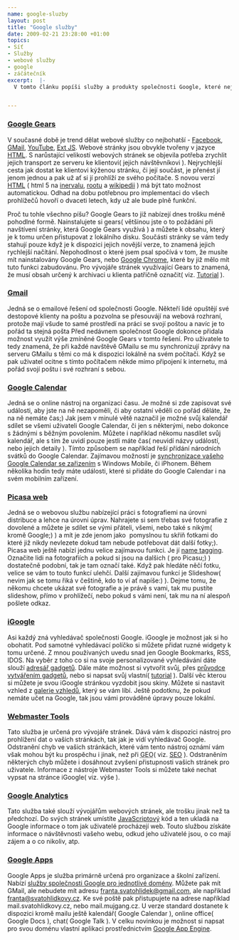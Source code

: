 ```yaml
--- 
name: google-sluzby
layout: post
title: "Google služby"
date: 2009-02-21 23:28:00 +01:00
topics: 
- Síť
- Služby
- webové služby
- google
- záčátečník
excerpt:  |-
  V tomto článku popíši služby a produkty společnosti Google, které nejvíce používám a ty, které mi příjdou nejzajímavější. Pro ty kdo již využívají <a title="Web Google.cz" href="http://www.google.cz/">vyhledávač Google</a> jen podotknu, že v dnešní době již spočnost Google nenabízí jen vyhledávač, ale i <a title="Výčet služeb společnosti Google" href="http://www.google.cz/intl/cs/options/">spoustu jiných služeb</a> a neustále <a title="Služby společnosti Google, které jsou zatím ve vývoji, ale již poskytnuty veřejnosti" href="http://labs.google.com/">přibývají nové</a>.


---
```

### <a href="http://gears.google.com/">Google Gears</a>
V současné době je trend dělat webové služby co nejbohatší - <a title="Socialní web Facebook" href="http://www.facebook.com/">Facebook</a>, <a title="Web e-mailového řešení od společnosti Google" href="https://gmail.com">GMail</a>, <a title="Web YouTube - služba pro sdílení videa" href="http://www.youtube.com/">YouTube</a>, <a title="Ukázky JS frameworku, který slouží pro vývoj přívětivých webových aplikací" href="http://extjs.com/deploy/dev/examples/samples.html">Ext JS</a>. Webové stránky jsou obvykle tvořeny v jazyce <a title="HTML na wikipedii" href="http://cs.wikipedia.org/wiki/Html">HTML</a>. S narůstající velikostí webových stránek se objevila potřeba zrychlit jejich transport ze serveru ke klientovi( jejich návštěvníkovi ). Nejrychlejší cesta jak dostat ke klientovi kýženou stránku, či její součást, je přenést jí jenom jednou a pak už ať si jí prohlíží ze svého počítače. S novou verzí <a title="Specifikace HTML 5" href="http://dev.w3.org/html5/spec/Overview.html">HTML</a> ( html 5 na <a title="O HTML 5 na intervalu" href="http://interval.cz/clanky/seznameni-s-html-5/">inervalu</a>, <a title="Sekce na root.cz věnovaná HTML 5" href="http://zdrojak.root.cz/n/html5/">rootu</a> a <a title="O HTML 5 na wikipedii" href="http://en.wikipedia.org/wiki/HTML_5">wikipedii</a> ) má být tato možnost automatickou. Odhad na dobu potřebnou pro implementaci do všech prohlížečů hovoří o dvaceti letech, kdy už ale bude plně funkční.

Proč tu tohle všechno píšu? Google Gears to již nabízejí dnes trošku méně pohodlné formě. Nainstalujete si gears( většinou jste o to požádáni při navštívení stránky, která Google Gears využívá ) a můžete k obsahu, který je k tomu určen přistupovat z lokálního disku. Součásti stránky se vám tedy stahují pouze když je k dispozici jejich novější verze, to znamená jejich rychlejší načítání. Nepohodlnost o které jsem psal spočívá v tom, že musíte mít nainstalovány Google Gears, nebo <a title="Stránky Webového prohlížeče od společnosti Google" href="http://www.google.com/chrome/">Google Chrome</a>, které by již mělo mít tuto funkci zabudovánu. Pro vývojáře stránek využívající Gears to znamená, že musí obsah určený k archivaci u klienta patřičně označit( viz. <a title="Tutorial k vužívání Google Gears ze strany vývojářů stránek" href="http://code.google.com/intl/cs-CZ/apis/gears/tutorial.html">Tutorial</a> ).
### <a onclick="javascript:urchinTracker('/intl/cs/options/outbound/gmail');" href="http://mail.google.com/mail?hl=cs&amp;utm_source=cs-et-more&amp;utm_medium=et&amp;utm_campaign=cs">Gmail</a>
Jedná se o emailové řešení od společnosti Google. Někteří lidé opuštějí své destopové klienty na poštu a pozvolna se přesouvájí na webová rozhraní, protože mají všude to samé prostředí na práci se svojí poštou a navíc je to pořád ta stejná pošta Před nedávnem společnost Google dokonce přidala možnost využít výše zmíněné Google Gears v tomto řešení. Pro uživatele to tedy znamená, že při každé navštěvě GMailu se mu synchronizují zprávy na serveru GMailu s těmi co má k dispozici lokálně na svém počítači. Když se pak uživatel ocitne s tímto počítačem někde mimo připojení k internetu, má pořád svojí poštu i své rozhraní s sebou.
### <a class="l" onmousedown="return clk(this.href,'','','res','1','&amp;sig2=RopzxXo0DuS-9rja_FwNFQ')" href="http://www.google.com/calendar"><em><span style="font-style: normal;">Google Calendar</span></em></a>
Jedná se o online nástroj na organizaci času. Je možné si zde zapisovat své události, aby jste na ně nezapoměli, či aby ostatní věděli co pořád děláte, že na ně nemáte čas;) Jak jsem v minulé větě naznačil je možné svůj kalendář sdílet se všemi uživateli Google Calendar, či jen s některými, nebo dokonce s žádnými s běžným povolením. Můžete i napřiklad někomu nasdílet svůj kalendář, ale s tím že uvidí pouze jestli máte čas( neuvidí názvy událostí, nebo jejich detaily ). Tímto způsobem se například řeší přídání národních svátků do Google Calendar. Zajímavou možností je <a title="Sekce v nápovědě služeb Google věnující se právě synchronizaci s mobilními zařizeními" href="http://www.google.com/support/a/bin/answer.py?hl=en&amp;answer=138652">synchronizace vašeho Google Calendar se zařizením</a> s Windows Mobile, či iPhonem. Během několika hodin tedy máte události, které si přidáte do Google Calendar i na svém mobilním zařízení.

### <a href="http://picasa.google.com/intl/cs_all/">Picasa web</a>

Jedná se o webovou službu nabízející práci s fotografiemi na úrovni distribuce a lehce na úrovni úprav. Nahrajete si sem třebas své fotografie z dovolené a můžete je sdílet se vými přáteli, všemi, nebo také s nikým( kromě Google;) ) a mít je zde jenom jako  pomyslnou tu skříň fotkami do které již nikdy nevlezete dokud tam nebude potřebovat dát další fotky;). Picasa web ještě nabízí jednu velice zajímavou funkci. Je jí <a title="Stránka věnující se name taggingu v Google Picase" href="http://picasa.google.com/intl/en_us/features-nametags.html">name tagging</a>. Označite lidi na fotografiích a pokud si jsou na dalšich ( pro Picasu;) ) dostatečně podobní, tak je tam označí také. Když pak hledáte něčí fotku, velice se vám to touto funkcí ulehčí. Další zajímavou funkcí je Slideshow( nevim jak se tomu řiká v češtině, kdo to ví ať napíše:) ). Dejme tomu, že někomu chcete ukázat své fotografie a je právě s vami, tak mu pustíte slideshow, přímo v prohlížečí, nebo pokud s vámi není, tak mu na ní alespoň pošlete odkaz.

### <a title="Personalizovaná stránka pro vyhledávání na Google.com" href="http://www.google.com/ig">iGoogle</a>

Asi každý zná vyhledávač společnosti Google. iGoogle je možnost jak si ho obohatit. Pod samotné vyhledávací políčko si můžete přidat ruzné widgety k tomu určené. Z mnou používaných uvedu snad jen Google Bookmarks, RSS, IDOS. Na vyběr z toho co si na svoje personalizované vyhledávání dáte slouží <a href="http://www.google.cz/ig/directory?hl=cs&amp;root=/ig&amp;dpos=top">adresář gadgetů</a>. Dále máte možnost si vytvořit svůj, přes <a href="http://www.google.cz/ig/gmchoices?hl=cs">průvodce vytvářením gadgetů</a>, nebo si napsat svůj vlastní( <a title="Tutoriál ke psaní Google Gadgets" href="http://www.seoish.com/how-to-make-google-gadgets/">tutorial</a> ). Další věc kterou si můžete je svou iGoogle stránkou vyzdobit jsou skiny. Můžete si nastavit vzhled z <a href="http://www.google.cz/ig/directory?type=themes&amp;dpos=themes">galerie vzhledů</a>, který se vám líbí. Ještě podotknu, že pokud nemáte učet na Google, tak jsou vámi prováděné úpravy pouze lokální.

### <a href="http://www.google.com/webmasters/tools/">Webmaster Tools</a>

Tato služba je určená pro vývojáře stránek. Dává vám k dispozici nástroj pro prohlížení dat o vašich stránkách, tak jak je vidí vyhledávač Google. Odstranění chyb ve vašich stránkách, které vám tento nástroj oznámí vám však mohou být ku prospěchu i jinak, než při <acronym title="Google Engine Optimization">GEO</acronym>( viz. <a title="Search Engine Optimization na wikipedii" href="http://cs.wikipedia.org/wiki/Search_Engine_Optimization">SEO</a> ). Odstraněním některých chyb můžete i dosáhnout zvyšení přistupnosti vašich stránek pro uživatele. Informace z nástroje Webmaster Tools si můžete také nechat vypsat na stránce iGoogle( viz. výše ).

### <a href="http://www.google.com/analytics/">Google Analytics</a>

Tato služba také slouží vývojářům webových stránek, ale trošku jinak než ta předchozí. Do svých stránek umístíte <a title="JavaScript na wikipedii" href="http://cs.wikipedia.org/wiki/Javascript">JavaScriptový</a> kód a ten ukladá na Google informace o tom jak uživatelé procházejí web. Touto službou získáte informace o návštěvnosti vašeho webu, odkud jeho uživatelé jsou, o co mají zájem a o co nikoliv, atp.

### <a title="Stránky služby Google Apps" href="http://www.google.com/a/help/intl/cs/index.html">Google Apps</a>

Google Apps je služba primárně určená pro organizace a školní zařízení. Nabízí <a title="Výčet služeb pro Google Apps" href="http://www.google.com/a/help/intl/cs/business/applications.html">služby společnosti Google pro jednotlivé domény</a>. Můžete pak mít GMail, ale nebudete mít adresu franta.svatohlidek@gmail.com, ale napřiklad franta@svatohlidkovy.cz. Ke své poště pak přistupujete na adrese například mail.svatohlidkovy.cz, nebo mail.mujgang.cz. U verze standard dostanete k dispozici kromě mailu ještě kalendář( Google Calendar ), online office( Google Docs ), chat( Google Talk ). V celku novinkou je možnost si napsat pro svou doménu vlastní aplikaci prostřednictvím <a title="Stránky projektu Google App Engine" href="http://code.google.com/intl/cs-CZ/appengine/">Google App Engine</a>.
